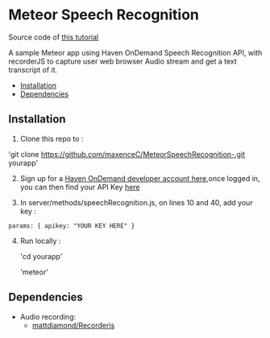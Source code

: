 # Meteor Speech Recognition

Source code of [this tutorial](https://community.havenondemand.com/t5/Blog/Building-a-Speech-Recognition-app-with-Meteor-framework/ba-p/2372)

A sample Meteor app using Haven OnDemand Speech Recognition API, with recorderJS to capture user web browser Audio stream and get a text transcript of it.


* [Installation](#installation)
* [Dependencies](#dependencies)


## <a name="installation"></a> Installation

1. Clone this repo to <yourapp> :

  'git clone https://github.com/maxenceC/MeteorSpeechRecognition-.git yourapp'

2. Sign up for a [Haven OnDemand developer account here](https://www.havenondemand.com/signup.html),once logged in, you can then find your API Key [here](https://www.havenondemand.com/account/api-keys.html)

3. In server/methods/speechRecognition.js, on lines 10 and 40, add your key :

  `params: {
               apikey: "YOUR KEY HERE"
           }`

4. Run locally :

    'cd yourapp'

    'meteor'

## <a name="dependencies"></a> Dependencies

* Audio recording:
  * [mattdiamond/Recorderjs](https://github.com/mattdiamond/Recorderjs)
